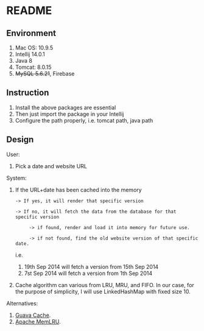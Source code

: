 # README

## Environment
1. Mac OS: 10.9.5
2. Intellij 14.0.1
3. Java 8
4. Tomcat: 8.0.15
5. ~~MySQL 5.6.21~~, Firebase

## Instruction
1. Install the above packages are essential
2. Then just import the package in your Intellij
3. Configure the path properly, i.e. tomcat path, java path

## Design
User:
1. Pick a date and website URL

System:

1. If the URL+date has been cached into the memory

       -> If yes, it will render that specific version

       -> If no, it will fetch the data from the database for that specific version

            -> if found, render and load it into memory for future use.

            -> if not found, find the old website version of that specific date.

   i.e.

   1. 19th Sep 2014 will fetch a version from 15th Sep 2014
   2. 7st Sep 2014 will fetch a version from 1th Sep 2014

2. Cache algorithm can various from LRU, MRU, and FIFO. In our case, for the
purpose of simplicity, I will use LinkedHashMap with fixed size 10.

Alternatives:
1. [Guava Cache](http://goo.gl/PDVz9).
2. [Apache MemLRU](http://goo.gl/4MLpWJ).

